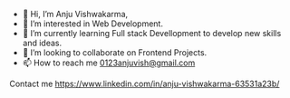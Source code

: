 - 👋 Hi, I’m Anju Vishwakarma,
- 👀 I’m interested in Web Development.
- 🌱 I’m currently learning Full stack Devellopment to develop new skills and ideas. 
- 💞️ I’m looking to collaborate on Frontend Projects. 
- 📫 How to reach me 0123anjuvish@gmail.com

<!---
0123anjuvish/0123anjuvish is a ✨ special ✨ repository because its `README.md` (this file) appears on your GitHub profile.
You can click the Preview link to take a look at your changes.
--->
Contact me https://www.linkedin.com/in/anju-vishwakarma-63531a23b/
